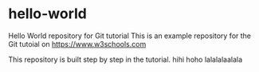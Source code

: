 # hello-world
Hello World repository for Git tutorial
This is an example repository for the Git tutoial on https://www.w3schools.com

This repository is built step by step in the tutorial.
hihi
hoho
lalalalaalala
